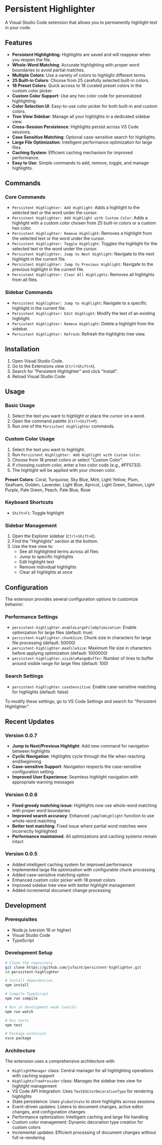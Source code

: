 # Persistent Highlighter

A Visual Studio Code extension that allows you to permanently highlight text in your code.

## Features

- **Persistent Highlighting**: Highlights are saved and will reappear when you reopen the file.
- **Whole-Word Matching**: Accurate highlighting with proper word boundaries to avoid partial matches.
- **Multiple Colors**: Use a variety of colors to highlight different terms.
- **25 Built-in Colors**: Choose from 25 carefully selected built-in colors.
- **18 Preset Colors**: Quick access to 18 curated preset colors in the custom color picker.
- **Custom Color Support**: Use any hex color code for personalized highlighting.
- **Color Selection UI**: Easy-to-use color picker for both built-in and custom colors.
- **Tree View Sidebar**: Manage all your highlights in a dedicated sidebar view.
- **Cross-Session Persistence**: Highlights persist across VS Code sessions.
- **Case Sensitive Matching**: Optional case-sensitive search for highlights.
- **Large File Optimization**: Intelligent performance optimization for large files.
- **Caching System**: Efficient caching mechanism for improved performance.
- **Easy to Use**: Simple commands to add, remove, toggle, and manage highlights.

## Commands

### Core Commands

- `Persistent Highlighter: Add Highlight`: Adds a highlight to the selected text or the word under the cursor.
- `Persistent Highlighter: Add Highlight with Custom Color`: Adds a highlight with a custom color chosen from 25 built-in colors or a custom hex color.
- `Persistent Highlighter: Remove Highlight`: Removes a highlight from the selected text or the word under the cursor.
- `Persistent Highlighter: Toggle Highlight`: Toggles the highlight for the selected text or the word under the cursor.
- `Persistent Highlighter: Jump to Next Highlight`: Navigate to the next highlight in the current file.
- `Persistent Highlighter: Jump to Previous Highlight`: Navigate to the previous highlight in the current file.
- `Persistent Highlighter: Clear All Highlights`: Removes all highlights from all files.

### Sidebar Commands

- `Persistent Highlighter: Jump to Highlight`: Navigate to a specific highlight in the current file.
- `Persistent Highlighter: Edit Highlight`: Modify the text of an existing highlight.
- `Persistent Highlighter: Remove Highlight`: Delete a highlight from the sidebar.
- `Persistent Highlighter: Refresh`: Refresh the highlights tree view.

## Installation

1. Open Visual Studio Code.
2. Go to the Extensions view (`Ctrl+Shift+X`).
3. Search for "Persistent Highlighter" and click "Install".
4. Reload Visual Studio Code.

## Usage

### Basic Usage

1. Select the text you want to highlight or place the cursor on a word.
2. Open the command palette (`Ctrl+Shift+P`).
3. Run one of the `Persistent Highlighter` commands.

### Custom Color Usage

1. Select the text you want to highlight.
2. Run `Persistent Highlighter: Add Highlight with Custom Color`.
3. Choose from 18 preset colors or select "Custom Color".
4. If choosing custom color, enter a hex color code (e.g., #FF5733).
5. The highlight will be applied with your chosen color.

**Preset Colors**: Coral, Turquoise, Sky Blue, Mint, Light Yellow, Plum, Seafoam, Golden, Lavender, Light Blue, Apricot, Light Green, Salmon, Light Purple, Pale Green, Peach, Pale Blue, Rose

### Keyboard Shortcuts

- `Shift+F1`: Toggle highlight

### Sidebar Management

1. Open the Explorer sidebar (`Ctrl+Shift+E`).
2. Find the "Highlights" section at the bottom.
3. Use the tree view to:
   - See all highlighted terms across all files
   - Jump to specific highlights
   - Edit highlight text
   - Remove individual highlights
   - Clear all highlights at once

## Configuration

The extension provides several configuration options to customize behavior:

### Performance Settings

- `persistent-highlighter.enableLargeFileOptimization`: Enable optimization for large files (default: true)
- `persistent-highlighter.chunkSize`: Chunk size in characters for large file processing (default: 50000)
- `persistent-highlighter.maxFileSize`: Maximum file size in characters before applying optimization (default: 1000000)
- `persistent-highlighter.visibleRangeBuffer`: Number of lines to buffer around visible range for large files (default: 100)

### Search Settings

- `persistent-highlighter.caseSensitive`: Enable case-sensitive matching for highlights (default: false)

To modify these settings, go to VS Code Settings and search for "Persistent Highlighter".

## Recent Updates

### Version 0.0.7

- **Jump to Next/Previous Highlight**: Add new command for navigation between highlights
- **Cyclic Navigation**: Highlights cycle through the file when reaching end/beginning
- **Case-sensitive Support**: Navigation respects the case-sensitive configuration setting
- **Improved User Experience**: Seamless highlight navigation with appropriate warning messages

### Version 0.0.6

- **Fixed greedy matching issue**: Highlights now use whole-word matching with proper word boundaries
- **Improved search accuracy**: Enhanced `jumpToHighlight` function to use whole-word matching
- **Better text matching**: Fixed issue where partial word matches were incorrectly highlighted
- **Performance maintained**: All optimizations and caching systems remain intact

### Version 0.0.5

- Added intelligent caching system for improved performance
- Implemented large file optimization with configurable chunk processing
- Added case-sensitive matching option
- Enhanced custom color picker with 18 preset colors
- Improved sidebar tree view with better highlight management
- Added incremental document change processing

## Development

### Prerequisites

- Node.js (version 16 or higher)
- Visual Studio Code
- TypeScript

### Development Setup

```bash
# Clone the repository
git clone https://github.com/jsfaint/persistent-highlighter.git
cd persistent-highlighter

# Install dependencies
npm install

# Compile TypeScript
npm run compile

# Run in development mode (watch)
npm run watch

# Run tests
npm test

# Package extension
vsce package
```

### Architecture

The extension uses a comprehensive architecture with:

- `HighlightManager` class: Central manager for all highlighting operations with caching support
- `HighlightsTreeProvider` class: Manages the sidebar tree view for highlight management
- VS Code API integration: Uses `TextEditorDecorationType` for rendering highlights
- State persistence: Uses `globalState` to store highlights across sessions
- Event-driven updates: Listens to document changes, active editor changes, and configuration changes
- Performance optimization: Intelligent caching and large file handling
- Custom color management: Dynamic decoration type creation for custom colors
- Incremental updates: Efficient processing of document changes without full re-rendering
